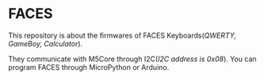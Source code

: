 # FACES

This repository is about the firmwares of FACES Keyboards(*QWERTY, GameBoy, Calculator*).

They communicate with M5Core through I2C(*I2C address is 0x08*). You can program FACES through MicroPython or Arduino.
